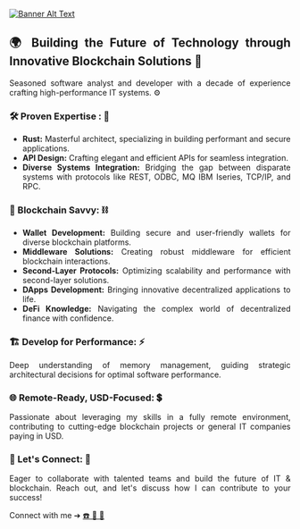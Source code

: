 [![Banner Alt Text](https://media.licdn.com/dms/image/D4E16AQFiyq4rEhUosw/profile-displaybackgroundimage-shrink_350_1400/0/1698889731307?e=1710979200&v=beta&t=o-oAD_aniwCWPnZttJtcmpZBQhkotdVeoB9pC79RV0w)](https://linktr.ee/anfegu)
<div align="justify">
  
## 🌍 Building the Future of Technology through Innovative Blockchain Solutions 🎯
Seasoned software analyst and developer with a decade of experience crafting high-performance IT systems. ⚙️ 

### 🛠️ Proven Expertise : 🔧

- **Rust:** Masterful architect, specializing in building performant and secure applications.
- **API Design:** Crafting elegant and efficient APIs for seamless integration.
- **Diverse Systems Integration:** Bridging the gap between disparate systems with protocols like REST, ODBC, MQ IBM Iseries, TCP/IP, and RPC.

### 🔗 Blockchain Savvy: ⛓️ 

- **Wallet Development:** Building secure and user-friendly wallets for diverse blockchain platforms.
- **Middleware Solutions:** Creating robust middleware for efficient blockchain interactions.
- **Second-Layer Protocols:** Optimizing scalability and performance with second-layer solutions.
- **DApps Development:** Bringing innovative decentralized applications to life.
- **DeFi Knowledge:** Navigating the complex world of decentralized finance with confidence.

### 🏗️ Develop for Performance: ⚡

Deep understanding of memory management, guiding strategic architectural decisions for optimal software performance.

### 🌐 Remote-Ready, USD-Focused: 💲

Passionate about leveraging my skills in a fully remote environment, contributing to cutting-edge blockchain projects or general IT companies paying in USD.

### 🤝 Let's Connect: 🔄

Eager to collaborate with talented teams and build the future of IT & blockchain. Reach out, and let's discuss how I can contribute to your success!

Connect with me ➔ [☎️ 📧 📲](https://linktr.ee/anfegu) 

</div>
